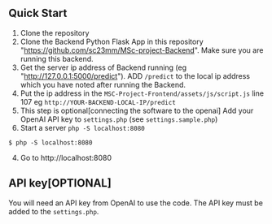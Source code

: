 ## Quick Start

1. Clone the repository
2. Clone the Backend Python Flask App in this repository "https://github.com/sc23mm/MSc-project-Backend". Make sure you are running this backend. 
3. Get the server ip address of Backend running (eg "http://127.0.0.1:5000/predict"). ADD `/predict` to the local ip address which you have noted after running the Backend.
4. Put the ip address in the `MSC-Project-Frontend/assets/js/script.js` line 107 eg `http://YOUR-BACKEND-LOCAL-IP/predict`
5. This step is optional[connecting the software to the openai] Add your OpenAI API key to `settings.php` (see `settings.sample.php`) 
6. Start a server `php -S localhost:8080`

```console
$ php -S localhost:8080
```

4. Go to http://localhost:8080


## API key[OPTIONAL]

You will need an API key from OpenAI to use the code. The API key must be added to the `settings.php`.
